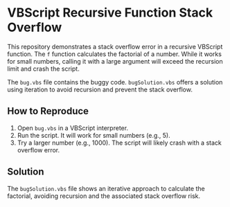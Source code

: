 # VBScript Recursive Function Stack Overflow

This repository demonstrates a stack overflow error in a recursive VBScript function.  The `f` function calculates the factorial of a number.  While it works for small numbers, calling it with a large argument will exceed the recursion limit and crash the script.

The `bug.vbs` file contains the buggy code.  `bugSolution.vbs` offers a solution using iteration to avoid recursion and prevent the stack overflow.

## How to Reproduce

1. Open `bug.vbs` in a VBScript interpreter.
2. Run the script.  It will work for small numbers (e.g., 5).
3. Try a larger number (e.g., 1000).  The script will likely crash with a stack overflow error.

## Solution

The `bugSolution.vbs` file shows an iterative approach to calculate the factorial, avoiding recursion and the associated stack overflow risk.
